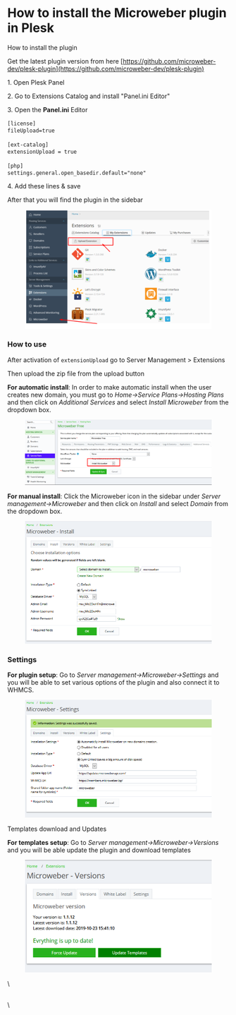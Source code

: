 # How to install the Microweber plugin in Plesk

How to install the plugin&#x20;

Get the latest plugin version from here [https://github.com/microweber-dev/plesk-plugin](https://github.com/microweber-dev/plesk-plugin)

1\. Open Plesk Panel&#x20;

2\. Go to Extensions Catalog and install "Panel.ini Editor"&#x20;

3\. Open the **Panel.ini** Editor&#x20;

```
[license]
fileUpload=true

[ext-catalog] 
extensionUpload = true

[php] 
settings.general.open_basedir.default="none"
```

4\. Add these lines & save&#x20;

After that you will find the plugin in the sidebar&#x20;

<figure><img src=".gitbook/assets/image (44).png" alt=""><figcaption></figcaption></figure>

### How to use

After activation of `extensionUpload` go to Server Management > Extensions

Then upload the zip file from the upload button

**For automatic install**: In order to make automatic install when the user creates new domain, you must go to _Home->Service Plans->Hosting Plans_ and then click on _Additional Services_ and select _Install Microweber_ from the dropdown box.



<figure><img src=".gitbook/assets/image (6) (2).png" alt=""><figcaption></figcaption></figure>

**For manual install**: Click the Microweber icon in the sidebar under _Server management->Microweber_ and then click on _Install_ and select _Domain_ from the dropdown box.



<figure><img src=".gitbook/assets/image (1) (1) (1) (1) (2).png" alt=""><figcaption></figcaption></figure>

### Settings

**For plugin setup**: Go to _Server management->Microweber->Settings_ and you will be able to set various options of the plugin and also connect it to WHMCS.

<figure><img src=".gitbook/assets/image (2) (1) (1) (1) (2).png" alt=""><figcaption></figcaption></figure>

Templates download and Updates

**For templates setup**: Go to _Server management->Microweber->Versions_ and you will be able update the plugin and download templates

<figure><img src=".gitbook/assets/image (3) (1) (1) (1) (2).png" alt=""><figcaption></figcaption></figure>

\


\
\






